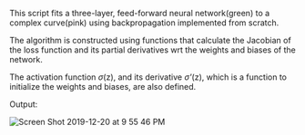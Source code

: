 This script fits a three-layer, feed-forward neural network(green) to a complex curve(pink) using backpropagation implemented from scratch.

The algorithm is constructed using functions that calculate the Jacobian of the loss function and its partial derivatives wrt the weights and biases of the network.

The activation function _σ_(z), and its derivative _σ'_(z), which is a function to initialize the weights and biases, are also defined.

Output:

![Screen Shot 2019-12-20 at 9 55 46 PM](https://user-images.githubusercontent.com/29679899/71302533-ecdad200-2379-11ea-9483-56dc56197dbb.png)
